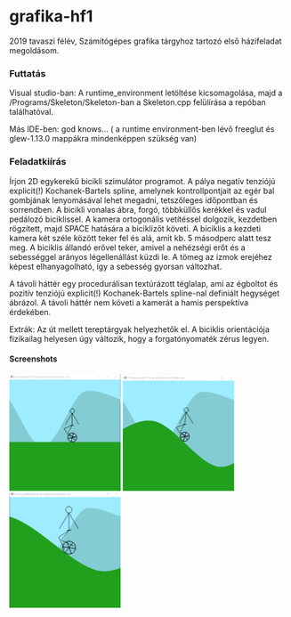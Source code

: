 # grafika-hf1

2019 tavaszi félév, Számítógépes grafika tárgyhoz tartozó első házifeladat megoldásom.

### Futtatás
Visual studio-ban: A runtime_environment letöltése kicsomagolása, majd a /Programs/Skeleton/Skeleton-ban a Skeleton.cpp felülírása a repóban találhatóval.

Más IDE-ben: god knows... ( a runtime environment-ben lévő freeglut és glew-1.13.0 mappákra mindenképpen szükség van)

### Feladatkiírás
Írjon 2D egykerekű bicikli szimulátor programot. A pálya negatív tenziójú explicit(!) Kochanek-Bartels spline, amelynek kontrollpontjait az egér bal gombjának lenyomásával lehet megadni, tetszőleges időpontban és sorrendben. A bicikli vonalas ábra, forgó, többküllős kerékkel és vadul pedálozó biciklissel. A kamera ortogonális vetítéssel dolgozik, kezdetben rögzített, majd SPACE hatására a biciklizőt követi. A biciklis a kezdeti kamera két széle között teker fel és alá, amit kb. 5 másodperc alatt tesz meg. A biciklis állandó erővel teker, amivel a nehézségi erőt és a sebességgel arányos légellenállást küzdi le. A tömeg az izmok erejéhez képest elhanyagolható, így a sebesség gyorsan változhat.

A távoli háttér egy procedurálisan textúrázott téglalap, ami az égboltot és pozitív tenziójú explicit(!) Kochanek-Bartels spline-nal definiált hegységet ábrázol. A távoli háttér nem követi a kamerát a hamis perspektíva érdekében.

Extrák: Az út mellett tereptárgyak helyezhetők el. A biciklis orientációja fizikailag helyesen úgy változik, hogy a forgatónyomaték zérus legyen.



#### Screenshots

<img src="Screenshots/onStart.png" width="200">

<img src="Screenshots/after-a-few-clicks.png" width="200">

<img src="Screenshots/onSpacePressed.png" width="200">

